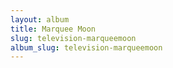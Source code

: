 ```yaml
---
layout: album
title: Marquee Moon
slug: television-marqueemoon
album_slug: television-marqueemoon
---
```

